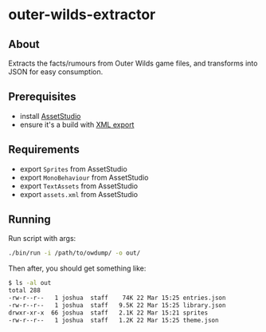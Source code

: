 # outer-wilds-extractor

## About

Extracts the facts/rumours from Outer Wilds game files, and transforms into JSON for easy consumption.

## Prerequisites

- install [AssetStudio](https://github.com/Perfare/AssetStudio)
- ensure it's a build with [XML export](https://github.com/Perfare/AssetStudio/pull/710)

## Requirements

- export `Sprites` from AssetStudio
- export `MonoBehaviour` from AssetStudio
- export `TextAssets` from AssetStudio
- export `assets.xml` from AssetStudio

## Running

Run script with args:

```sh
./bin/run -i /path/to/owdump/ -o out/
```

Then after, you should get something like:

```sh
$ ls -al out
total 288
-rw-r--r--   1 joshua  staff    74K 22 Mar 15:25 entries.json
-rw-r--r--   1 joshua  staff   9.5K 22 Mar 15:25 library.json
drwxr-xr-x  66 joshua  staff   2.1K 22 Mar 15:21 sprites
-rw-r--r--   1 joshua  staff   1.2K 22 Mar 15:25 theme.json
```
